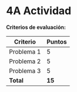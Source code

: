 # 4A Actividad

**Criterios de evaluación:**

| Criterio     | Puntos |
| ------------ | ------ |
| Problema 1   | 5      |
| Problema 2   | 5      |
| Problema 3   | 5      |
| **Total**    | **15** |